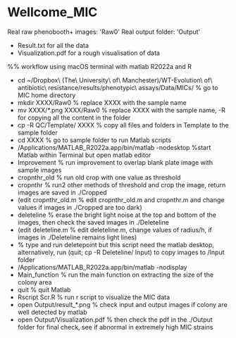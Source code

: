 # Wellcome_MIC

Real raw phenobooth+ images: 'Raw0'
Real output folder: 'Output'
- Result.txt for all the data
- Visualization.pdf for a rough visualisation of data

%% workflow using macOS terminal with matlab R2022a and R
- cd ~/Dropbox\ \(The\ University\ of\ Manchester\)/WT-Evolution\ of\ antibiotic\ resistance/results/phenotypic\ assays/Data/MICs/ % go to MIC home directory
- mkdir XXXX/Raw0 % replace XXXX with the sample name
- mv XXXX/*.png XXXX/Raw0 % replace XXXX with the sample name, -R for copying all the content in the folder
- cp -R QC/Template/ XXXX  % copy all files and folders in Template to the sample folder
- cd XXXX % go to sample folder to run Matlab scripts
- /Applications/MATLAB_R2022a.app/bin/matlab -nodesktop %start Matlab within Terminal but open matlab editor
- Improvement % run improvement to overlap blank plate image with sample images
- cropnthr_old % run old crop with one value as threshold
- cropnthr % run2 other methods of threshold and crop the image, return images are saved in ./Cropped
- (edit cropnthr_old.m % edit cropnthr_old.m and cropnthr.m and change values if images in ./Cropped are too dark)
- deleteline % erase the bright light noise at the top and bottom of the images, then check the saved images in ./Deleteline
- (edit deleteline.m % edit deleteline.m, change values of radius/h,  if images in ./Deleteline remains light lines)
- % type and run deletepoint but this script need the matlab desktop, alternatively, run (quit; cp -R Deleteline/ Input) to copy images to /Input folder
- /Applications/MATLAB_R2022a.app/bin/matlab -nodisplay
- Main_function % run the main function on extracting the size of the colony area
- quit % quit Matlab
- Rscript Scr.R % run r script to visualize the MIC data
- open Output/result_*.png % check input and output images if colony are well detected by matlab
- open Output/Visualization.pdf % then check the pdf in the ./Output folder for final check, see if abnormal in extremely high MIC strains
